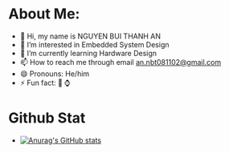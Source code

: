 <!---
Hello, my name is Nguyen Bui Thanh An, I am from Ha Dong, Hanoi, Vietnam. I was born on November 8th 2002. My family has 5 people: my father, mother, me and my 2little sisters. I graduated with a bachelor degree in Control Engineering and Automation in School of Electrical and Electronic Engineering in Hanoi University of Science and Technology. In my freetime, I like to play video games and reading books or manga.
I intended to participate in a Master of Science Course in Europe, particulaly related to Embedded System Design and Internet of Things 
--->

# About Me:
- 👋 Hi, my name is NGUYEN BUI THANH AN
- 👀 I’m interested in Embedded System Design
- 🌱 I’m currently learning Hardware Design
- 📫 How to reach me through email an.nbt081102@gmail.com
- 😄 Pronouns: He/him
- ⚡ Fun fact: 🚗 ⌚
 # Github Stat
 - [![Anurag's GitHub stats](https://github-readme-stats.vercel.app/api?username=annbt)](https://github.com/anuraghazra/github-readme-stats)
<!---
Annbt/Annbt is a ✨ special ✨ repository because its `README.md` (this file) appears on your GitHub profile.
You can click the Preview link to take a look at your changes.
--->
